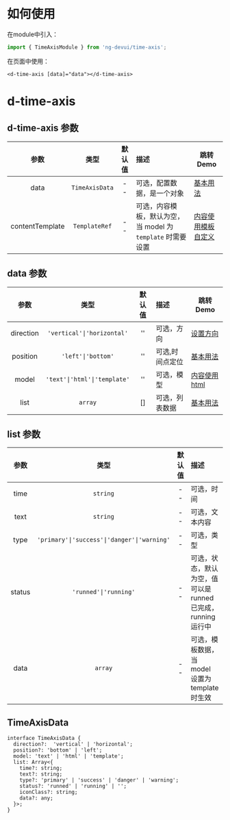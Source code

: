 # 如何使用

在module中引入：

```ts
import { TimeAxisModule } from 'ng-devui/time-axis';
```
在页面中使用：
```
<d-time-axis [data]="data"></d-time-axis>
```

# d-time-axis

## d-time-axis 参数

|      参数      |   类型   | 默认值 | 描述                                                      | 跳转 Demo                                                |
| :------------: | :------: | :--: | :-------------------------------------------------------- | -------------------------------------------------------- |
| data |  `TimeAxisData`   |  --  | 可选，配置数据，是一个对象                                | [基本用法](demo#basic-usage)           |
|  contentTemplate  | `TemplateRef` |  --  | 可选，内容模板，默认为空，当 model 为 `template` 时需要设置 | [内容使用模板自定义](demo#content-with-template) |

## data 参数

|   参数    |             类型             | 默认值 | 描述            | 跳转 Demo                                                |
| :-------: | :--------------------------: | :--: | :-------------- | -------------------------------------------------------- |
| direction |  `'vertical'\|'horizontal'`  |  ''  | 可选，方向      | [设置方向](demo#direction)           |
| position  |     `'left'\|'bottom'`      |  ''  | 可选,时间点定位 | [基本用法](demo#basic-usage)           |
|   model   | `'text'\|'html'\|'template'` |  ''  | 可选，模型      | [内容使用html](demo#content-with-html)           |
|   list    |           `array`            |  []  | 可选，列表数据  | [基本用法](demo#basic-usage)           |

## list 参数

|  参数  |                    类型                     | 默认值 | 描述                                                     | 跳转 Demo                                              |
| :----: | :-----------------------------------------: | :--: | :------------------------------------------------------- | ------------------------------------------------------ |
|  time  |                  `string`                   |  --  | 可选，时间                                                | [基本用法](demo#basic-usage)           |
|  text  |                  `string`                   |  --  | 可选，文本内容                                            | [基本用法](demo#basic-usage)           |
|  type  | `'primary'\|'success'\|'danger'\|'warning'` |  --  | 可选，类型                                                | [设置方向](demo#direction)           |
| status |            `'runned'\|'running'`            |  --  | 可选，状态，默认为空，值可以是 runned 已完成，running 运行中 | [设置方向](demo#direction)           |
|  data  |                   `array`                   |  --  | 可选，模板数据，当 model 设置为 template 时生效             | [内容使用模板自定义](demo#content-with-template) |

## TimeAxisData

```
interface TimeAxisData {
  direction?:  'vertical' | 'horizontal';
  position?: 'bottom' | 'left';
  model: 'text' | 'html' | 'template';
  list: Array<{
    time?: string;
    text?: string;
    type?: 'primary' | 'success' | 'danger' | 'warning';
    status?: 'runned' | 'running' | '';
    iconClass?: string;
    data?: any;
  }>;
}
```
